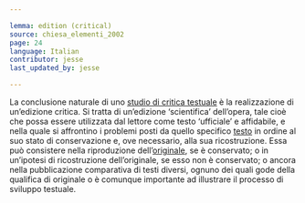 ```yaml
---

lemma: edition (critical)
source: chiesa_elementi_2002
page: 24
language: Italian
contributor: jesse
last_updated_by: jesse

---
```

La conclusione naturale di uno [studio di critica testuale](textualCriticism.html) è la realizzazione di un’edizione critica. Si tratta di un’edizione ‘scientifica’ dell’opera, tale cioè che possa essere utilizzata dal lettore come testo ‘ufficiale’ e affidabile, e nella quale si affrontino i problemi posti da quello specifico [testo](text.html) in ordine al suo stato di conservazione e, ove necessario, alla sua ricostruzione. Essa può consistere nella riproduzione dell’[originale](original.html), se è conservato; o in un’ipotesi di ricostruzione dell’originale, se esso non è conservato; o ancora nella pubblicazione comparativa di testi diversi, ognuno dei quali gode della qualifica di originale o è comunque importante ad illustrare il processo di sviluppo testuale.
